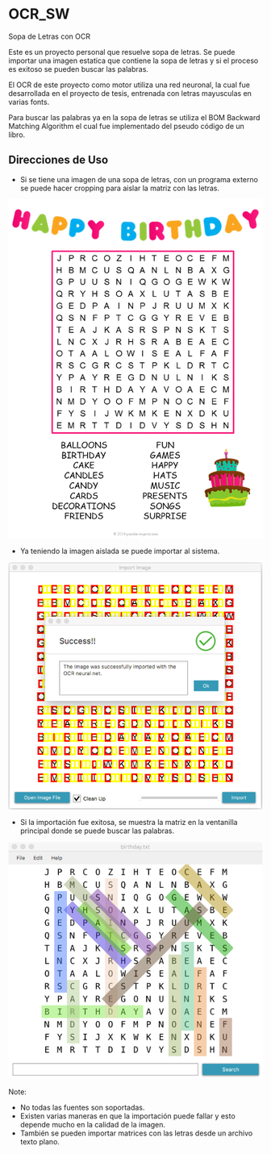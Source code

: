 # OCR_SW
Sopa de Letras con OCR

Este es un proyecto personal que resuelve sopa de letras. Se puede importar una 
imagen estatica que contiene la sopa de letras y si el proceso es exitoso se pueden
buscar las palabras.

El OCR de este proyecto como motor utiliza una red neuronal, la cual fue desarrollada
en el proyecto de tesis, entrenada con letras mayusculas en varias fonts. 

Para buscar las palabras ya en la sopa de letras se utiliza el BOM Backward Matching Algorithm
el cual fue implementado del pseudo código de un libro.

## Direcciones de Uso

* Si se tiene una imagen de una sopa de letras, con un programa externo se puede hacer cropping para aislar la matriz con las letras.

![Sopa de Letras Birthday](/images/birthday-word-search.gif)

* Ya teniendo la imagen aislada se puede importar al sistema.

![Importación exitosa](/images/import.png)

* Si la importación fue exitosa, se muestra la matriz en la ventanilla principal donde se puede buscar las palabras.

![Buscar Palabras](/images/sw_resolved.png)

Note: 
* No todas las fuentes son soportadas.
* Existen varias maneras en que la importación puede fallar y esto depende mucho en la calidad de la imagen.
* También se pueden importar matrices con las letras desde un archivo texto plano.
